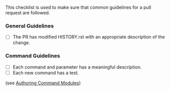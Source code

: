 This checklist is used to make sure that common guidelines for a pull request are followed.

### General Guidelines

- [ ] The PR has modified HISTORY.rst with an appropriate description of the change.

### Command Guidelines

- [ ] Each command and parameter has a meaningful description.
- [ ] Each new command has a test.

(see [Authoring Command Modules](https://github.com/Azure/azure-cli/tree/master/doc/authoring_command_modules))
